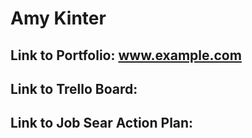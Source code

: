 # Amy Kinter

## Link to Portfolio: www.example.com

## Link to Trello Board:

## Link to Job Sear Action Plan:
